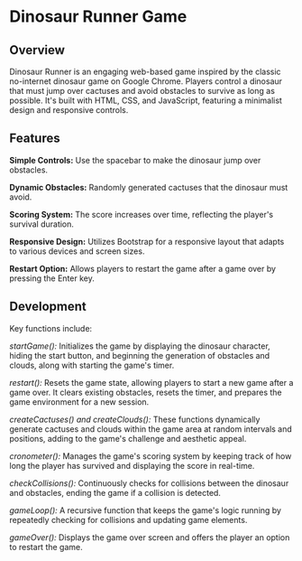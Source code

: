 # Dinosaur Runner Game


## Overview

Dinosaur Runner is an engaging web-based game inspired by the classic no-internet dinosaur game on Google Chrome. Players control a dinosaur that must jump over cactuses and avoid obstacles to survive as long as possible. It's built with HTML, CSS, and JavaScript, featuring a minimalist design and responsive controls.


## Features

**Simple Controls:** Use the spacebar to make the dinosaur jump over obstacles.

**Dynamic Obstacles:** Randomly generated cactuses that the dinosaur must avoid.

**Scoring System:** The score increases over time, reflecting the player's survival duration.

**Responsive Design:** Utilizes Bootstrap for a responsive layout that adapts to various devices and screen sizes.

**Restart Option:** Allows players to restart the game after a game over by pressing the Enter key.


## Development

Key functions include:

*startGame():* Initializes the game by displaying the dinosaur character, hiding the start button, and beginning the generation of obstacles and clouds, along with starting the game's timer.

*restart():* Resets the game state, allowing players to start a new game after a game over. It clears existing obstacles, resets the timer, and prepares the game environment for a new session.

*createCactuses() and createClouds():* These functions dynamically generate cactuses and clouds within the game area at random intervals and positions, adding to the game's challenge and aesthetic appeal.

*cronometer():* Manages the game's scoring system by keeping track of how long the player has survived and displaying the score in real-time.

*checkCollisions():* Continuously checks for collisions between the dinosaur and obstacles, ending the game if a collision is detected.

*gameLoop():* A recursive function that keeps the game's logic running by repeatedly checking for collisions and updating game elements.

*gameOver():* Displays the game over screen and offers the player an option to restart the game.

